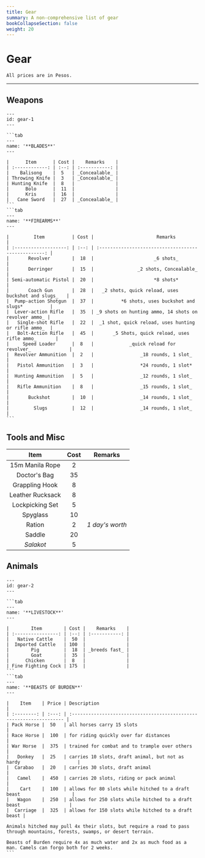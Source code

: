 ```yaml
---
title: Gear
summary: A non-comprehensive list of gear
bookCollapseSection: false
weight: 20
---
```


# Gear

`All prices are in Pesos.`

---

## Weapons

````tabs
---
id: gear-1
---

```tab
---
name: '**BLADES**'
---

|      Item      | Cost |    Remarks    |
| :------------: | :--: | :-----------: |
|    Balisong    |  5   | _Concealable_ |
| Throwing Knife |  3   | _Concealable_ |
| Hunting Knife  |  8   |               |
|      Bolo      |  11  |               |
|      Kris      |  16  |               |
|   Cane Sword   |  27  | _Concealable_ |
```
```tab
---
name: '**FIREARMS**'
---

|         Item          | Cost |                       Remarks                        |
| :-------------------: | :--: | :--------------------------------------------------: |
|       Revolver        |  18  |                      _6 shots_                       |
|       Derringer       |  15  |                _2 shots, Concealable_                |
| Semi-automatic Pistol |  20  |                      *8 shots*                       |
|       Coach Gun       |  28  |   _2 shots, quick reload, uses buckshot and slugs_   |
|  Pump-action Shotgun  |  37  |          *6 shots, uses buckshot and slugs*          |
|  Lever-action Rifle   |  35  | _9 shots on hunting ammo, 14 shots on revolver ammo_ |
|   Single-shot Rifle   |  22  |  _1 shot, quick reload, uses hunting or rifle ammo_  |
|   Bolt-Action Rifle   |  45  |       _5 Shots, quick reload, uses rifle ammo_       |
|     Speed Loader      |  8   |             _quick reload for revolver_              |
|  Revolver Ammunition  |  2   |                 _18 rounds, 1 slot_                  |
|   Pistol Ammunition   |  3   |                 *24 rounds, 1 slot*                  |
|  Hunting Ammunition   |  5   |                 _12 rounds, 1 slot_                  |
|   Rifle Ammunition    |  8   |                 _15 rounds, 1 slot_                  |
|       Buckshot        |  10  |                 _14 rounds, 1 slot_                  |
|         Slugs         |  12  |                 _14 rounds, 1 slot_                  |
```
````

## Tools and Misc

|       Item       | Cost |     Remarks     |
| :--------------: | :--: | :-------------: |
| 15m Manila Rope  |  2   |                 |
|   Doctor's Bag   |  35  |                 |
|  Grappling Hook  |  8   |                 |
| Leather Rucksack |  8   |                 |
| Lockpicking Set  |  5   |                 |
|     Spyglass     |  10  |                 |
|      Ration      |  2   | _1 day's worth_ |
|      Saddle      |  20  |                 |
|    _Salakot_     |  5   |                 |

## Animals

````tabs
---
id: gear-2
---

```tab
---
name: '**LIVESTOCK**'
---

|        Item        | Cost |    Remarks    |
| :----------------: | :--: | :-----------: |
|   Native Cattle    |  50  |               |
|  Imported Cattle   | 100  |               |
|        Pig         |  18  | _breeds fast_ |
|        Goat        |  35  |               |
|      Chicken       |  8   |               |
| Fine Fighting Cock | 175  |               |
```
```tab
---
name: '**BEASTS OF BURDEN**'
---

|    Item    | Price | Description                                                          |
| :--------: | :---: | :------------------------------------------------------------------- |
| Pack Horse |  50   | all horses carry 15 slots                                            |
| Race Horse |  100  | for riding quickly over far distances                                |
| War Horse  |  375  | trained for combat and to trample over others                        |
|   Donkey   |  25   | carries 10 slots, draft animal, but not as hardy                     |
|  Carabao   |  20   | carries 30 slots, draft animal                                       |
|   Camel    |  450  | carries 20 slots, riding or pack animal                              |
|    Cart    |  100  | allows for 80 slots while hitched to a draft beast                   |
|   Wagon    |  250  | allows for 250 slots while hitched to a draft beast                  |
|  Carriage  |  325  | allows for 150 slots while hitched to a draft beast |

Animals hitched may pull 4x their slots, but require a road to pass through mountains, forests, swamps, or desert terrain.

Beasts of Burden require 4x as much water and 2x as much food as a man. Camels can forgo both for 2 weeks.
```
````
